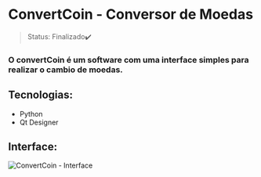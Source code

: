 # ConvertCoin - Conversor de Moedas

> Status: Finalizado✔️

### O convertCoin é um software com uma interface simples para realizar o cambio de moedas.

## Tecnologias:

+ Python
+ Qt Designer

## Interface:
![ConvertCoin - Interface](https://user-images.githubusercontent.com/84943777/136713223-24564bef-8156-44b1-bac7-4b7cea8a936c.PNG)
